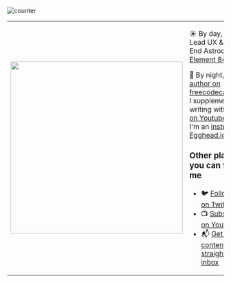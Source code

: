 ![counter](https://enptoztq5pvuv8q.m.pipedream.net)

<table border="0" cellspacing="0" cellpadding="0">
  <tr>
    <td style="border: 0";>
      <img width="400" src="https://user-images.githubusercontent.com/1045274/88438860-a0f07f80-cdd7-11ea-9643-8aebdf09225e.png" />
    </td>
    <td style="border: 0";>
      <p>
        ☀️ By day, I'm a Lead UX & Front End Astrocoder at <a href="https://github.com/element84">Element 84<a/>.
      </p>
      <p>
        🌙 By night, I'm an <a href="https://www.freecodecamp.org/news/author/colbyfayock/">author on freecodecamp.org</a>, I supplement that writing with <a href="https://youtube.com/colbyfayock">videos on Youtube</a>, and I'm an <a href="https://egghead.io/instructors/colby-fayock?af=atzgap">instructor at Egghead.io</a>.
      </p>
      <h3>Other places you can find me</h3>
      <ul>
        <li>
          🐦 <a href="https://twitter.com/colbyfayock">Follow me on Twitter</a>
        </li>
        <li>
          📺 <a href="https://www.youtube.com/colbyfayock?sub_confirmation=1">Subscribe on Youtube</a>
        </li>
        <li>
          📬 <a href="https://colbyfayock.com/newsletter">Get fresh content straight to your inbox</a>
        </li>
      </ul>
    </td>
  </tr>
</table>


<!--
**wslerry/wslerry** is a ✨ _special_ ✨ repository because its `README.md` (this file) appears on your GitHub profile.

Here are some ideas to get you started:

- 🔭 I’m currently working on ...
- 🌱 I’m currently learning ...
- 👯 I’m looking to collaborate on ...
- 🤔 I’m looking for help with ...
- 💬 Ask me about ...
- 📫 How to reach me: ...
- 😄 Pronouns: ...
- ⚡ Fun fact: ...
-->
